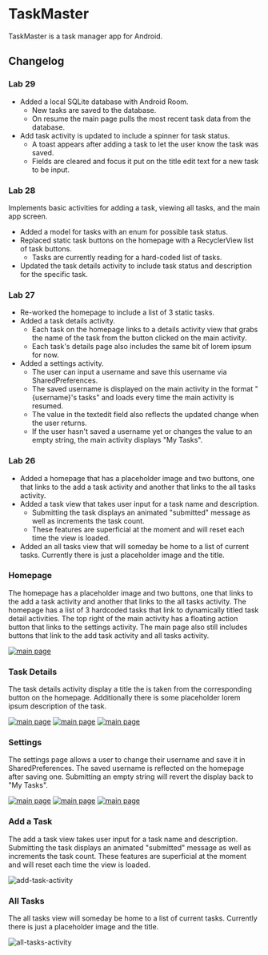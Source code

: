 # TaskMaster

TaskMaster is a task manager app for Android.

## Changelog

### Lab 29

- Added a local SQLite database with Android Room.
  - New tasks are saved to the database.
  - On resume the main page pulls the most recent task data from the database.
- Add task activity is updated to include a spinner for task status.
  - A toast appears after adding a task to let the user know the task was saved.
  - Fields are cleared and focus it put on the title edit text for a new task to be input.

### Lab 28

Implements basic activities for adding a task, viewing all tasks, and the main app screen.
- Added a model for tasks with an enum for possible task status.
- Replaced static task buttons on the homepage with a RecyclerView list of task buttons.
  - Tasks are currently reading for a hard-coded list of tasks.
- Updated the task details activity to include task status and description for the specific task.

### Lab 27

- Re-worked the homepage to include a list of 3 static tasks.
- Added a task details activity.
    - Each task on the homepage links to a details activity view that grabs the name of the task from the button clicked on the main activity.
    - Each task's details page also includes the same bit of lorem ipsum for now.
- Added a settings activity.
    - The user can input a username and save this username via SharedPreferences.
    - The saved username is displayed on the main activity in the format "{username}'s tasks" and loads every time the main activity is resumed.
    - The value in the textedit field also reflects the updated change when the user returns.
    - If the user hasn't saved a username yet or changes the value to an empty string, the main activity displays "My Tasks".

### Lab 26

- Added a homepage that has a placeholder image and two buttons, one that links to the add a task activity and another that links to the all tasks activity.
- Added a task view that takes user input for a task name and description.
    - Submitting the task displays an animated "submitted" message as well as increments the task count.
    - These features are superficial at the moment and will reset each time the view is loaded.
- Added an all tasks view that will someday be home to a list of current tasks. Currently there is just a placeholder image and the title.

### Homepage

The homepage has a placeholder image and two buttons, one that links to the add a task activity and another that links to the all tasks activity.
The homepage has a list of 3 hardcoded tasks that link to dynamically titled task detail activities. The top right of the main activity has a floating action button that links to the settings activity. The main page also still includes buttons that link to the add task activity and all tasks activity.

[![main page](screenshots/lab-29/main-activity.PNG)](screenshots/lab-29/main-activity.PNG)

### Task Details

The task details activity display a title the is taken from the corresponding button on the homepage. Additionally there is some placeholder lorem ipsum description of the task.

[![main page](screenshots/lab-28/task-detail-activity-01.PNG)](screenshots/lab-27/task-detail-activity-01.PNG)
[![main page](screenshots/lab-28/task-detail-activity-02.PNG)](screenshots/lab-27/task-detail-activity-02.PNG)
[![main page](screenshots/lab-28/task-detail-activity-03.PNG)](screenshots/lab-27/task-detail-activity-03.PNG)

### Settings

The settings page allows a user to change their username and save it in SharedPreferences. The saved username is reflected on the homepage after saving one. Submitting an empty string will revert the display back to "My Tasks".

[![main page](screenshots/lab-27/settings_01.png)](screenshots/lab-27/settings_01.png)
[![main page](screenshots/lab-27/settings_02.png)](screenshots/lab-27/settings_02.png)
[![main page](screenshots/lab-27/settings_03.png)](screenshots/lab-27/settings_03.png)

### Add a Task

The add a task view takes user input for a task name and description. Submitting the task displays an animated "submitted" message as well as increments the task count. These features are superficial at the moment and will reset each time the view is loaded.

![add-task-activity](screenshots/lab-29/add-task-activity.PNG)

### All Tasks

The all tasks view will someday be home to a list of current tasks. Currently there is just a placeholder image and the title.

![all-tasks-activity](screenshots/lab-26/all-tasks-activity.PNG)